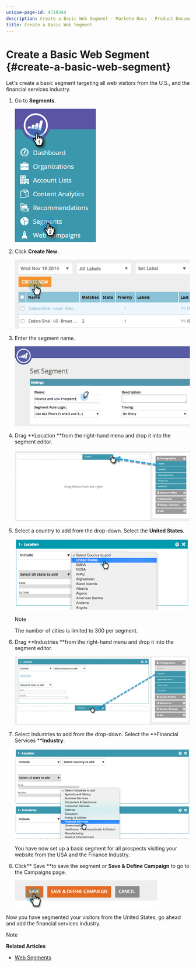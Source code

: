 ```yaml
---
unique-page-id: 4719344
description: Create a Basic Web Segment - Marketo Docs - Product Documentation
title: Create a Basic Web Segment
---
```


# Create a Basic Web Segment {#create-a-basic-web-segment}

Let's create a basic segment targeting all web visitors from the U.S., and the financial services industry.

1. Go to **Segments**.

   ![](assets/image2016-8-18-15-3a37-3a32.png)

1. Click **Create New**.

   ![](assets/image2014-11-19-19-3a33-3a47.png)

1. Enter the segment name.

   ![](assets/segment-name.png)

1. Drag **Location **from the right-hand menu and drop it into the segment editor.

   ![](assets/location-drag-hand.jpg)

1. Select a country to add from the drop-down. Select the **United States**.

   ![](assets/image2015-5-28-15-3a29-3a15.png)

   >[!NOTE]
   >
   >The number of cities is limited to 300 per segment.

1. Drag **Industries **from the right-hand menu and drop it into the segment editor.

   ![](assets/industries-hand.jpg)

1. Select Industries to add from the drop-down. Select the **Financial Services ****Industry**.

   ![](assets/segment-industries.png)

   You have now set up a basic segment for all prospects visiting your website from the USA and the Finance Industry.

1. Click** Save **to save the segment or **Save & Define Campaign** to go to the Campaigns page.

   ![](assets/image2014-11-19-19-3a48-3a20.png)

Now you have segmented your visitors from the United States, go ahead and add the financial services industry. 

>[!NOTE]
>
>**Related Articles**
>
>* [Web Segments](http://docs.marketo.com/x/9QFI)
>

